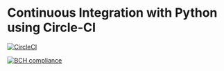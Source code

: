 # Continuous Integration with Python using Circle-CI

[![CircleCI](https://circleci.com/gh/circleci/circleci-docs.svg?style=shield)](https://app.circleci.com/pipelines/github/mohankrishna225/python-ci)

[![BCH compliance](https://bettercodehub.com/edge/badge/mohankrishna225/Python-Continuous-Integration?branch=master)](https://bettercodehub.com/)
